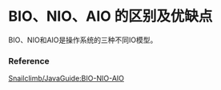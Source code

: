 
# BIO、NIO、AIO 的区别及优缺点

BIO、NIO和AIO是操作系统的三种不同IO模型。

### Reference

[Snailclimb/JavaGuide:BIO-NIO-AIO](https://github.com/Snailclimb/JavaGuide/blob/master/docs/java/BIO-NIO-AIO.md)

